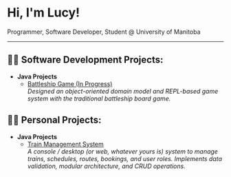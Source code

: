 # Hi, I'm Lucy!
Programmer, Software Developer, Student @ University of Manitoba

---

## 👩‍💻 Software Development Projects:

- **Java Projects**
  - [Battleship Game (In Progress)](https://github.com/kankuronma/Battleship-Game)  
    *Designed an object-oriented domain model and REPL-based game system with the traditional battleship board game.*
  
## 👩‍💻 Personal Projects:

- **Java Projects**
  - [Train Management System](https://github.com/kankuronma/Train-Management-System)  
    *A console / desktop (or web, whatever yours is) system to manage trains, schedules, routes, bookings, and user roles. Implements data validation, modular architecture, and CRUD operations.*


